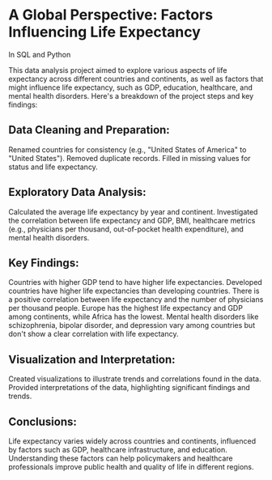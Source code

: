 # A Global Perspective: Factors Influencing Life Expectancy
In SQL and Python


This data analysis project aimed to explore various aspects of life expectancy across different countries and continents, as well as factors that might influence life expectancy, such as GDP, education, healthcare, and mental health disorders. Here's a breakdown of the project steps and key findings:

## Data Cleaning and Preparation:
Renamed countries for consistency (e.g., "United States of America" to "United States").
Removed duplicate records.
Filled in missing values for status and life expectancy.
## Exploratory Data Analysis:
Calculated the average life expectancy by year and continent.
Investigated the correlation between life expectancy and GDP, BMI, healthcare metrics (e.g., physicians per thousand, out-of-pocket health expenditure), and mental health disorders.
## Key Findings:
Countries with higher GDP tend to have higher life expectancies.
Developed countries have higher life expectancies than developing countries.
There is a positive correlation between life expectancy and the number of physicians per thousand people.
Europe has the highest life expectancy and GDP among continents, while Africa has the lowest.
Mental health disorders like schizophrenia, bipolar disorder, and depression vary among countries but don't show a clear correlation with life expectancy.
## Visualization and Interpretation:
Created visualizations to illustrate trends and correlations found in the data.
Provided interpretations of the data, highlighting significant findings and trends.
## Conclusions:
Life expectancy varies widely across countries and continents, influenced by factors such as GDP, healthcare infrastructure, and education.
Understanding these factors can help policymakers and healthcare professionals improve public health and quality of life in different regions.

